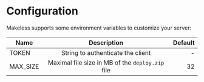 # Configuration

Makeless supports some environment variables to customize your server:

| Name          | Description                                      | Default  |
| ------------- |:------------------------------------------------:| --------:|
| TOKEN         | String to authenticate the client                | -        |
| MAX_SIZE      | Maximal file size in MB of the `deploy.zip` file | 32       |

